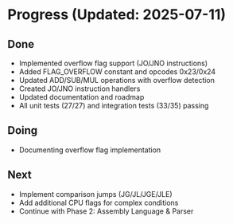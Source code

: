 # Progress (Updated: 2025-07-11)

## Done

- Implemented overflow flag support (JO/JNO instructions)
- Added FLAG_OVERFLOW constant and opcodes 0x23/0x24
- Updated ADD/SUB/MUL operations with overflow detection
- Created JO/JNO instruction handlers
- Updated documentation and roadmap
- All unit tests (27/27) and integration tests (33/35) passing

## Doing

- Documenting overflow flag implementation

## Next

- Implement comparison jumps (JG/JL/JGE/JLE)
- Add additional CPU flags for complex conditions
- Continue with Phase 2: Assembly Language & Parser
